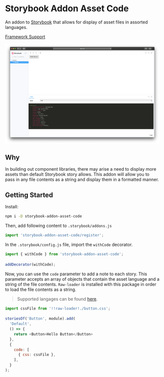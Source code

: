 # Storybook Addon Asset Code

An addon to [Storybook](https://storybook.js.org/) that allows for display of asset files in assorted languages.

[Framework Support](https://github.com/storybookjs/storybook/blob/master/ADDONS_SUPPORT.md)

![Screenshot](https://github.com/awassel/storybook-addon-asset-code/raw/master/docs/screenshot.png)

## Why

In building out component libraries, there may arise a need to display more assets than default Storybook story allows. This addon will allow you to pass in any file contents as a string and display them in a formatted manner.

## Getting Started

Install:

```sh
npm i -D storybook-addon-asset-code
```

Then, add following content to `.storybook/addons.js`

```js
import 'storybook-addon-asset-code/register';
```

In the `.storybook/config.js` file, import the `withCode` decorator.

```js
import { withCode } from 'storybook-addon-asset-code';

addDecorator(withCode);
```

Now, you can use the `code` parameter to add a note to each story. This parameter accepts an array of objects that contain the asset language and a string of the file contents. `Raw-loader` is installed with this package in order to load the file contents as a string.

> Supported langages can be found [here](https://prismjs.com/#supported-languages).

```js
import cssFile from '!!raw-loader!./button.css';

storiesOf('Button', module).add(
  'Default',
  () => {
    return <Button>Hello Button</Button>
  },
  {
    code: [
      { css: cssFile },
    ],
  }
);
```
